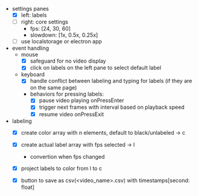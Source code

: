 - settings panes
    - [x] left: labels
    - [ ] right: core settings
        - fps: [24, 30, 60]
        - slowdown: [1x, 0.5x, 0.25x]
    - [ ] use localstorage or electron app
- event handling
    - mouse
        - [x] safeguard for no video display
        - [x] click on labels on the left pane to select default label
    - keyboard
        - [x] handle conflict between labeling and typing for labels (if they are on the same page)
        - behaviors for pressing labels:
            - [x] pause video playing onPressEnter
            - [x] trigger next frames with interval based on playback speed
            - [x] resume video onPressExit
- labeling
    - [x] create color array with n elements, default to black/unlabeled -> c
    - [x] create actual label array with fps selected -> l
        - convertion when fps changed
    - [x] project labels to color from l to c
    - [x] button to save as csv(<video_name>.csv) with timestamps[second: float]

